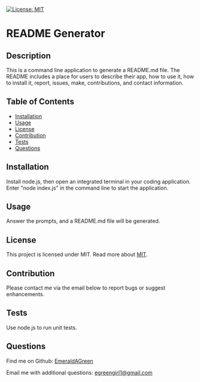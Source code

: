 
[![License: MIT](https://img.shields.io/badge/License-MIT-yellow.svg)](https://opensource.org/licenses/MIT)

# README Generator

## Description
This is a command line application to generate a README.md file. The README includes a place for users to describe their app, how to use it, how to install it, report, issues, make, contributions, and contact information.

## Table of Contents
* [Installation](#installation)
* [Usage](#usage)
* [License](#license)
* [Contribution](#contribution)
* [Tests](#tests)
* [Questions](#questions) 
  
## Installation
Install node.js, then open an integrated terminal in your coding application. Enter "node index.js" in the command line to start the application.

## Usage
Answer the prompts, and a README.md file will be generated.

## License
This project is licensed under  MIT.
Read more about [MIT](https://opensource.org/licenses/MIT).


## Contribution
Please contact me via the email below to report bugs or suggest enhancements.
  
## Tests
Use node.js to run unit tests.

## Questions
Find me on Github: [EmeraldAGreen](https://github.com/EmeraldAGreen)

Email me with additional questions: egreengirl1@gmail.com